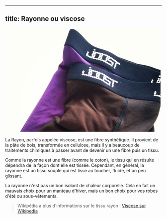 ***

## title: Rayonne ou viscose

![J'utilise la rayonne pour mes sous-vêtements](rayon.jpg)

La Rayon, parfois appelée viscose, est une fibre synthétique. Il provient de la pâte de bois, transformée en cellulose, mais il y a beaucoup de traitements chimiques à passer avant de devenir un une fibre puis un tissu.

Comme la rayonne est une fibre (comme le coton), le tissu qui en résulte dépendra de la façon dont elle est tissée. Cependant, en général, la rayonne est un tissu souple qui est lisse au toucher, fluide, et un peu glissant.

La rayonne n'est pas un bon isolant de chaleur corporelle. Cela en fait un mauvais choix pour un manteau d'hiver, mais un bon choix pour vos robes d'été ou sous-vêtements.

> Wikipédia a plus d'informations sur le tissu rayon : [Viscose sur Wikipedia](https://fr.wikipedia.org/wiki/Viscose)
